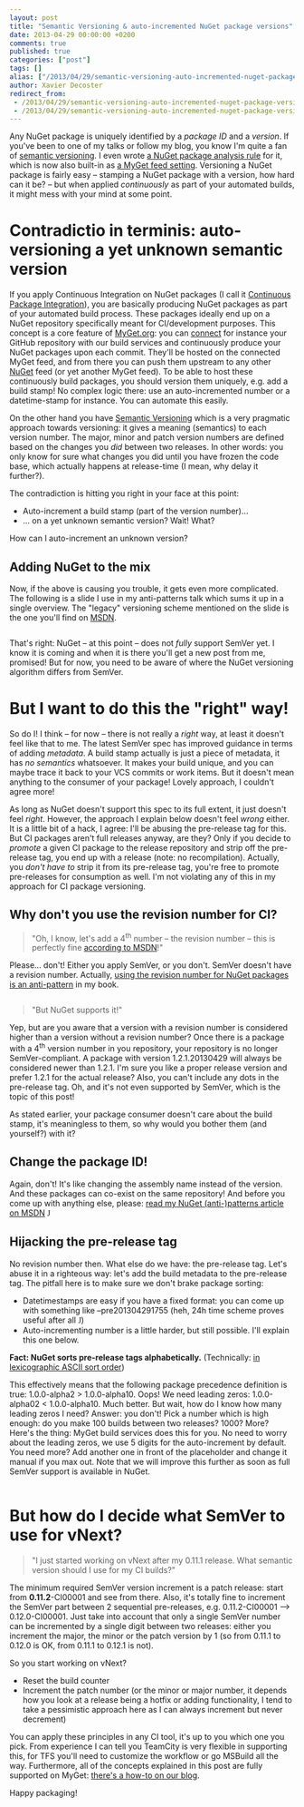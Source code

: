```yaml
---
layout: post
title: "Semantic Versioning & auto-incremented NuGet package versions"
date: 2013-04-29 00:00:00 +0200
comments: true
published: true
categories: ["post"]
tags: []
alias: ["/2013/04/29/semantic-versioning-auto-incremented-nuget-package-versions/"]
author: Xavier Decoster
redirect_from:
 - /2013/04/29/semantic-versioning-auto-incremented-nuget-package-versions/.html
 - /2013/04/29/semantic-versioning-auto-incremented-nuget-package-versions/.html
---
```

<p><p>Any NuGet package is uniquely identified by a <em>package ID</em> and a <em>version</em>. If you've been to one of my talks or follow my blog, you know I'm quite a fan of <a href="http://semver.org">semantic versioning</a>. I even wrote <a href="/nuget-package-analysis-encouraging-semantic-versioning">a NuGet package analysis rule</a> for it, which is now also built-in as <a href="http://blog.myget.org/post/2013/03/16/Require-semantic-versioning-for-packages-pushed-to-your-feed.aspx">a MyGet feed setting</a>. Versioning a NuGet package is fairly easy – stamping a NuGet package with a version, how hard can it be? – but when applied <em>continuously</em> as part of your automated builds, it might mess with your mind at some point.
</p><h1>Contradictio in terminis: auto-versioning a yet unknown semantic version
</h1><p>If you apply Continuous Integration on NuGet packages (I call it <a href="/post/2011/07/18/continuous-package-integration-nuget-vs-source-control">Continuous Package Integration</a>), you are basically producing NuGet packages as part of your automated build process. These packages ideally end up on a NuGet repository specifically meant for CI/development purposes. This concept is a core feature of <a href="http://www.myget.org/">MyGet.org</a>: you can <a href="http://blog.myget.org/post/2013/03/22/Whats-new-in-Build-Services.aspx">connect</a> for instance your GitHub repository with our build services and continuously produce your NuGet packages upon each commit. They'll be hosted on the connected MyGet feed, and from there you can push them upstream to any other <a href="http://www.nuget.org">NuGet</a> feed (or yet another MyGet feed). To be able to host these continuously build packages, you should version them uniquely, e.g. add a build stamp! No complex logic there: use an auto-incremented number or a datetime-stamp for instance. You can automate this easily.
</p><p>On the other hand you have <a href="http://semver.org">Semantic Versioning</a> which is a very pragmatic approach towards versioning: it gives a meaning (semantics) to each version number. The major, minor and patch version numbers are defined based on the changes you <em>did</em> between two releases. In other words: you only know for sure what changes you did until you have frozen the code base, which actually happens at release-time (I mean, why delay it further?).
</p><p>The contradiction is hitting you right in your face at this point:
</p><ul><li>Auto-increment a build stamp (part of the version number)…
</li><li>… on a yet unknown semantic version? Wait! What?
</li></ul><p>How can I auto-increment an unknown version?
</p><h2>Adding NuGet to the mix
</h2><p>Now, if the above is causing you trouble, it gets even more complicated. The following is a slide I use in my anti-patterns talk which sums it up in a single overview. The "legacy" versioning scheme mentioned on the slide is the one you'll find on <a href="http://msdn.microsoft.com/en-us/library/51ket42z(v=vs.110).aspx">MSDN</a>.
</p><p><img src="https://xavierdecosterblog.blob.core.windows.net/blog/2013-04-30/nuget_semver_comparison.png" alt="" style="max-width:600px;"/>
    </p><p>That's right: NuGet – at this point – does not <em>fully</em> support SemVer yet. I know it is coming and when it is there you'll get a new post from me, promised! But for now, you need to be aware of where the NuGet versioning algorithm differs from SemVer.
</p><h1>But I want to do this the "right" way!
</h1><p>So do I! I think – for now – there is not really a <em>right</em> way, at least it doesn't feel like that to me. The latest SemVer spec has improved guidance in terms of adding <em>metadata</em>. A build stamp actually is just a piece of metadata, it has <em>no semantics</em> whatsoever. It makes your build unique, and you can maybe trace it back to your VCS commits or work items. But it doesn't mean anything to the consumer of your package! Lovely approach, I couldn't agree more!
</p><p>As long as NuGet doesn't support this spec to its full extent, it just doesn't feel <em>right</em>. However, the approach I explain below doesn't feel <em>wrong</em> either. It is a little bit of a hack, I agree: I'll be abusing the pre-release tag for this. But CI packages aren't full releases anyway, are they? Only if you decide to <em>promote</em> a given CI package to the release repository and strip off the pre-release tag, you end up with a release (note: no recompilation). Actually, you <em>don't have to</em> strip it from its pre-release tag, you're free to promote pre-releases for consumption as well. I'm not violating any of this in my approach for CI package versioning.
</p><h2>Why don't you use the revision number for CI?
</h2>
<blockquote><p>"Oh, I know, let's add a 4<sup>th</sup> number – the revision number – this is perfectly fine <a href="http://msdn.microsoft.com/en-us/library/51ket42z(v=vs.110).aspx">according to MSDN</a>!"
</p>
</blockquote>
<p>Please… don't! Either you apply SemVer, or you don't. SemVer doesn't have a revision number. Actually, <a href="http://msdn.microsoft.com/en-us/magazine/jj851071.aspx">using the revision number for NuGet packages is an anti-pattern</a> in my book.
</p><p><img src="https://xavierdecosterblog.blob.core.windows.net/blog/2013-04-30/nuget_semver_comparison2.png" alt="" style="max-width:600px;"/>
    </p>
<blockquote><p>"But NuGet supports it!"
</p>
</blockquote>
<p>Yep, but are you aware that a version with a revision number is considered higher than a version without a revision number? Once there is a package with a 4<sup>th</sup> version number in you repository, your repository is no longer SemVer-compliant. A package with version 1.2.1.20130429 will always be considered newer than 1.2.1. I'm sure you like a proper release version and prefer 1.2.1 for the actual release? Also, you can't include any dots in the pre-release tag. Oh, and it's not even supported by SemVer, which is the topic of this post!
</p><p>As stated earlier, your package consumer doesn't care about the build stamp, it's meaningless to them, so why would you bother them (and yourself?) with it?
</p><h2>Change the package ID!
</h2><p>Again, don't! It's like changing the assembly name instead of the version. And these packages can co-exist on the same repository! And before you come up with anything else, please: <a href="http://msdn.microsoft.com/en-us/magazine/jj851071.aspx">read my NuGet (anti-)patterns article on MSDN</a>
        <span style="font-family:Wingdings">J</span>
    </p><h2>Hijacking the pre-release tag
</h2><p>No revision number then. What else do we have: the pre-release tag. Let's abuse it in a righteous way: let's add the build metadata to the pre-release tag. The pitfall here is to make sure we don't brake package sorting:
</p><ul><li>Datetimestamps are easy if you have a fixed format: you can come up with something like –pre201304291755 (heh, 24h time scheme proves useful after all <span style="font-family:Wingdings">J</span>)
</li><li>Auto-incrementing number is a little harder, but still possible. I'll explain this one below.
</li></ul><p><strong>Fact: NuGet sorts pre-release tags alphabetically.</strong> (Technically: <a href="http://docs.nuget.org/docs/Reference/Versioning">in lexicographic ASCII sort order</a>)
</p><p>This effectively means that the following package precedence definition is true: 1.0.0-alpha2 &gt; 1.0.0-alpha10. Oops! We need leading zeros: 1.0.0-alpha02 &lt; 1.0.0-alpha10. Much better. But wait, how do I know how many leading zeros I need? Answer: you don't! Pick a number which is high enough: do you make 100 builds between two releases? 1000? More? Here's the thing: MyGet build services does this for you. No need to worry about the leading zeros, we use 5 digits for the auto-increment by default. You need more? Add another one in front of the placeholder and change it manual if you max out. Note that we will improve this further as soon as full SemVer support is available in NuGet.
</p><p><img src="/get/042913_1149_SemanticVer3_635028329532561185.png" alt=""/>
    </p><h1>But how do I decide what SemVer to use for vNext?
</h1>
<blockquote><p>"I just started working on vNext after my 0.11.1 release. What semantic version should I use for my CI builds?"
</p>
</blockquote>
<p>The minimum required SemVer version increment is a patch release: start from <strong>0.11.2</strong>-CI00001 and see from there. Also, it's totally fine to increment the SemVer part between 2 sequential pre-releases, e.g. 0.11.2-CI00001 --&gt; 0.12.0-CI00001. Just take into account that only a single SemVer number can be incremented by a single digit between two releases: either you increment the major, the minor or the patch version by 1 (so from 0.11.1 to 0.12.0 is OK, from 0.11.1 to 0.12.1 is not).
</p><p>So you start working on vNext?
</p><ul><li>Reset the build counter
</li><li>Increment the patch number (or the minor or major number, it depends how you look at a release being a hotfix or adding functionality, I tend to take a pessimistic approach here as I can always increment but never decrement)
</li></ul><p>You can apply these principles in any CI tool, it's up to you which one you pick. From experience I can tell you TeamCity is very flexible in supporting this, for TFS you'll need to customize the workflow or go MSBuild all the way. Furthermore, all of the concepts explained in this post are fully supported on MyGet: <a href="http://blog.myget.org/post/2013/03/06/MyGet-Build-Services-Package-Versioning-Explained.aspx">there's a how-to on our blog</a>.
</p><p>Happy packaging!</p></p>
